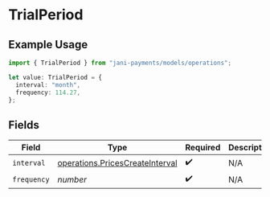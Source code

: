 # TrialPeriod

## Example Usage

```typescript
import { TrialPeriod } from "jani-payments/models/operations";

let value: TrialPeriod = {
  interval: "month",
  frequency: 114.27,
};
```

## Fields

| Field                                                                              | Type                                                                               | Required                                                                           | Description                                                                        |
| ---------------------------------------------------------------------------------- | ---------------------------------------------------------------------------------- | ---------------------------------------------------------------------------------- | ---------------------------------------------------------------------------------- |
| `interval`                                                                         | [operations.PricesCreateInterval](../../models/operations/pricescreateinterval.md) | :heavy_check_mark:                                                                 | N/A                                                                                |
| `frequency`                                                                        | *number*                                                                           | :heavy_check_mark:                                                                 | N/A                                                                                |